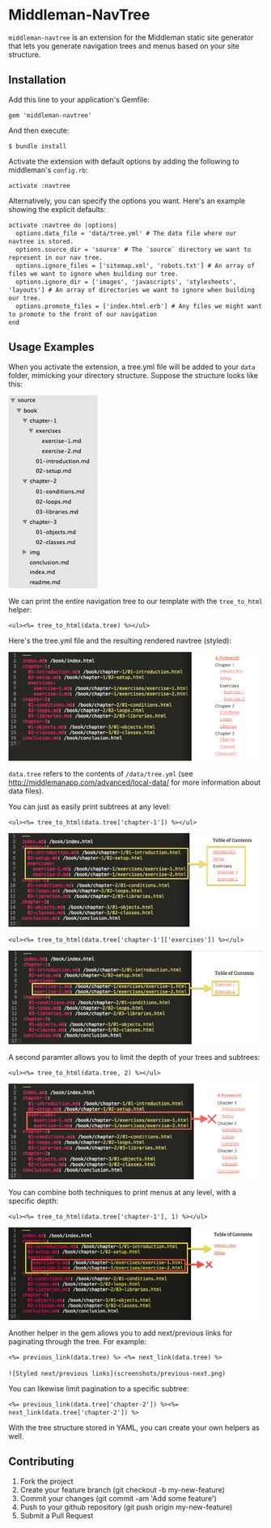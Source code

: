 # Middleman-NavTree

`middleman-navtree` is an extension for the Middleman static site generator that lets you generate navigation trees and menus based on your site structure.

## Installation

Add this line to your application's Gemfile:

    gem 'middleman-navtree'

And then execute:

    $ bundle install

Activate the extension with default options by adding the following to middleman's `config.rb`:

    activate :navtree

Alternatively, you can specify the options you want. Here's an example showing the explicit defaults:

    activate :navtree do |options|
      options.data_file = 'data/tree.yml' # The data file where our navtree is stored.
      options.source_dir = 'source' # The `source` directory we want to represent in our nav tree.
      options.ignore_files = ['sitemap.xml', 'robots.txt'] # An array of files we want to ignore when building our tree.
      options.ignore_dir = ['images', 'javascripts', 'stylesheets', 'layouts'] # An array of directories we want to ignore when building our tree.
      options.promote_files = ['index.html.erb'] # Any files we might want to promote to the front of our navigation
    end

## Usage Examples

When you activate the extension, a tree.yml file will be added to your `data` folder, mimicking your directory structure. Suppose the structure looks like this:

![Directory Structure](screenshots/directory-structure.png)

We can print the entire navigation tree to our template with the `tree_to_html` helper:

    <ul><%= tree_to_html(data.tree) %></ul>

Here's the tree.yml file and the resulting rendered navtree (styled):

![Full tree styled](screenshots/ex1-fulltree.png)

`data.tree` refers to the contents of `/data/tree.yml` (see http://middlemanapp.com/advanced/local-data/ for more information about data files).

You can just as easily print subtrees at any level:

    <ul><%= tree_to_html(data.tree['chapter-1']) %></ul>

![Subtree styled](screenshots/ex2-subtree.png)

    <ul><%= tree_to_html(data.tree['chapter-1']['exercises']) %></ul>

![Subsubtree styled](screenshots/ex3-subsubtree.png)

A second paramter allows you to limit the depth of your trees and subtrees:

    <ul><%= tree_to_html(data.tree, 2) %></ul>

![Full tree with depth limit styled](screenshots/ex4-depthlimit.png)

You can combine both techniques to print menus at any level, with a specific depth:

    <ul><%= tree_to_html(data.tree['chapter-1'], 1) %></ul>

![Subtree with depth limit styled](screenshots/ex5-subtree_and_depthlimit.png)

Another helper in the gem allows you to add next/previous links for paginating
through the tree. For example:

    <%= previous_link(data.tree) %> <%= next_link(data.tree) %>

    ![Styled next/previous links](screenshots/previous-next.png)

You can likewise limit pagination to a specific subtree:

    <%= previous_link(data.tree['chapter-2']) %><%= next_link(data.tree['chapter-2']) %>

With the tree structure stored in YAML, you can create your own helpers as well.


## Contributing

1. Fork the project
2. Create your feature branch (git checkout -b my-new-feature)
3. Commit your changes (git commit -am 'Add some feature')
4. Push to your github repository (git push origin my-new-feature)
5. Submit a Pull Request
